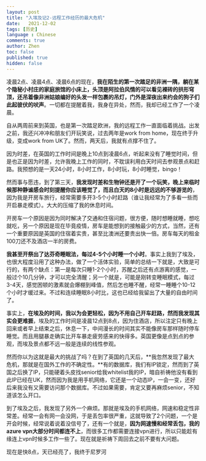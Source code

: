 ```yaml
---
layout: post
title: "入埃及记2-远程工作经历的最大危机"
date:   2021-12-02
tags: [历史]
language : Chinese
comments: true
author: Zhen
toc: false
published: true
hidden: false
---
```

凌晨2点、凌晨4点、凌晨6点的现在，**我在陌生的第一次踏足的非洲一隅，躺在某个隐秘小村庄的家庭旅馆的小床上，头顶是阿拉伯风情的可以看见裸砖的拱形穹顶，还吊着像非洲姑娘编好的头发一样包裹的吊灯，门外是深夜出来约会的狗子们此起彼伏的吠声**。一切都在提醒着我，我身在异处，然而，我却已经工作了一个凌晨。

自从两周前来到英国，也是第一次踏足欧洲，我的远程工作一直面临着挑战。出发之前，我还兴冲冲和朋友们开玩笑说，过去两年是work from home，现在终于升级，变成work from UK了。然而，两天后，我就有点撑不住了。

因为时差，在英国的工作时间是晚上10点到凌晨6点，听起来没有了睡觉时间，但是也正是因为时差，允许我晚上工作的同时，不耽误利用白天时间去参观景点和赶路。我预想的是一天24小时，8小时工作，8小时玩，8小时睡觉，bingo！

然而事与愿违，到了第三天，**我发现时差和生物钟还是开了一个玩笑，晚上来临时候那种静谧感会时刻提醒你应该睡觉了，而且白天的8小时是远远的不够游览的**，因为我是开房车旅行，经常需要多开3-5个小时赶路（谁让我经常为了多看一些而开启暴走模式）。大大的压缩了我的休息时间。

开房车一个原因是因为同时解决了交通和住宿问题，很方便，随时想睡就睡，想吃就吃，另一个原因是现在毕竟疫情，房车是能想到的接触最少的方式，当然，还有一个重要原因是英国的住宿着实贵，甚至比澳洲还要贵出快一倍。房车每天的租金100刀还不及酒店一半的房费。

**我甚至开祭出了达芬奇睡眠法，每过4-5个小时睡一个小时**。事实上我到了埃及，也很大程度沿用了这种办法，做了一个活体实验，简单的总结一下就是，大致是可行的，有两个缺点：第一是每次只睡1-2个小时，苏醒之后还有点游离的感觉，一般过个10几分钟，才可以完全清醒；另一个就是，可能是刚转变睡眠模式，每过3-4天，感觉困顿的激素就会爆棚到峰值，然后怎也睡不醒，经常一睡睡个10-12个小时才缓过来。不过和连续睡眠8小时比，这也已经给我留出了大量的自由时间了。

事实上，**在埃及的时间，我以为会更轻松，因为不用自己开车赶路，然而我发现其实会更难捱**，埃及的工作时间是凌晨12点到8点，因为住酒店，所以注定只有晚上回来或者早上结束之后，休息一下，中间漫长的时间其实不能像房车那样随时停车睡觉。而且用腿暴走确实比开车暴走疲劳感来的快得多。英国更像是点到点的参观，而埃及景点都不远一般是连续的线性参观。

然而你以为这就是最大的挑战了吗？在到了英国的几天后，**我忽然发现了最大危机，那就是在国外工作的不确定性。**有的数据库，我们有IP锁定，然而到了英国之后换了IP，只能硬着头皮找senior给我whitelist我的IP，暗自祈祷他没有看到此IP已经在UK，然而因为我是用手机网络，它还是一个动态IP，一会一变，还好后来我没有又需要访问那个数据库。不过如果需要，肯定又要再麻烦senior，不知道该怎么开口。

到了埃及之后，我发现了另外一个麻烦。那就是埃及的手机网络，网速和稳定性非常差。经常一会有网一会没网，于是丢包率很严重，这就导致了2个问题，一个是开会时候，经常说着说着没信号了，还有一个就是，**因为网速慢和经常丢包，我的azure vpn大部分时间都连不上**，而很多工作都需要连接vpn进行，所以只能趁有缘连上vpn时候多工作一些了。现在就是祈祷下周回去之前不要有大问题。

现在是快8点，天已经亮了，我终于尼罗河
<!--stackedit_data:
eyJoaXN0b3J5IjpbMTEzNjExNTQ5NSwxMjI1MzA4NDQ4XX0=
-->